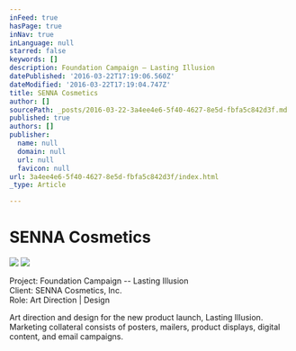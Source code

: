 ```yaml
---
inFeed: true
hasPage: true
inNav: true
inLanguage: null
starred: false
keywords: []
description: Foundation Campaign – Lasting Illusion
datePublished: '2016-03-22T17:19:06.560Z'
dateModified: '2016-03-22T17:19:04.747Z'
title: SENNA Cosmetics
author: []
sourcePath: _posts/2016-03-22-3a4ee4e6-5f40-4627-8e5d-fbfa5c842d3f.md
published: true
authors: []
publisher:
  name: null
  domain: null
  url: null
  favicon: null
url: 3a4ee4e6-5f40-4627-8e5d-fbfa5c842d3f/index.html
_type: Article

---
```

# SENNA Cosmetics
![](https://the-grid-user-content.s3-us-west-2.amazonaws.com/f1a4bd9b-5f52-41a7-9953-835bce7f3e39.jpg)
![](https://the-grid-user-content.s3-us-west-2.amazonaws.com/3c8c0938-fc7b-44ed-8150-a133ebf86aaa.png)

Project: Foundation Campaign -- Lasting Illusion  
Client: SENNA Cosmetics, Inc.  
Role: Art Direction | Design

Art direction and design for the new product launch, Lasting Illusion. Marketing collateral consists of posters, mailers, product displays, digital content, and email campaigns.